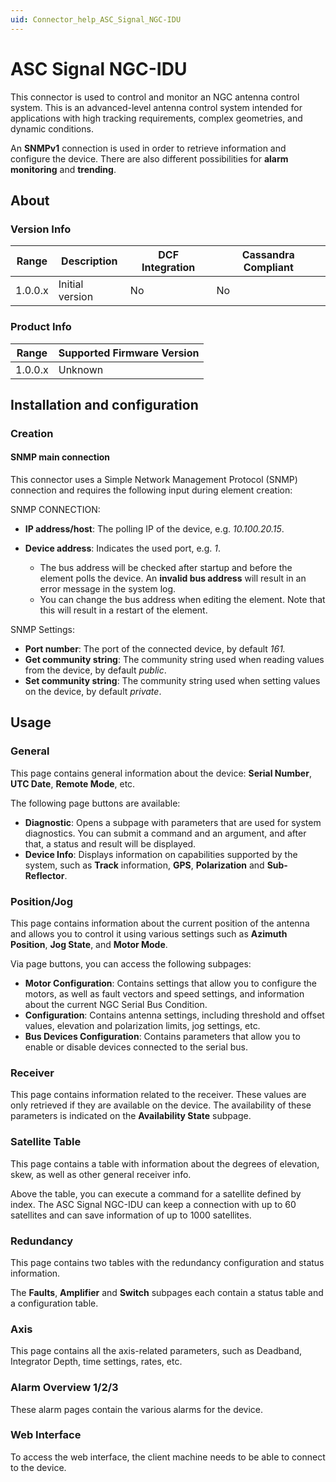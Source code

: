 ```yaml
---
uid: Connector_help_ASC_Signal_NGC-IDU
---
```


# ASC Signal NGC-IDU

This connector is used to control and monitor an NGC antenna control system. This is an advanced-level antenna control system intended for applications with high tracking requirements, complex geometries, and dynamic conditions.

An **SNMPv1** connection is used in order to retrieve information and configure the device. There are also different possibilities for **alarm monitoring** and **trending**.

## About

### Version Info

| Range | Description | DCF Integration | Cassandra Compliant |
|------------------|-----------------|---------------------|-------------------------|
| 1.0.0.x          | Initial version | No                  | No                      |

### Product Info

| Range | Supported Firmware Version |
|------------------|-----------------------------|
| 1.0.0.x          | Unknown                     |

## Installation and configuration

### Creation

#### SNMP main connection

This connector uses a Simple Network Management Protocol (SNMP) connection and requires the following input during element creation:

SNMP CONNECTION:

- **IP address/host**: The polling IP of the device, e.g. *10.100.20.15*.

- **Device address**: Indicates the used port, e.g. *1*.

  - The bus address will be checked after startup and before the element polls the device. An **invalid bus address** will result in an error message in the system log.
  - You can change the bus address when editing the element. Note that this will result in a restart of the element.

SNMP Settings:

- **Port number**: The port of the connected device, by default *161.*
- **Get community string**: The community string used when reading values from the device, by default *public*.
- **Set community string**: The community string used when setting values on the device, by default *private*.

## Usage

### General

This page contains general information about the device: **Serial Number**, **UTC Date**, **Remote Mode**, etc.

The following page buttons are available:

- **Diagnostic**: Opens a subpage with parameters that are used for system diagnostics. You can submit a command and an argument, and after that, a status and result will be displayed.
- **Device Info**: Displays information on capabilities supported by the system, such as **Track** information, **GPS**, **Polarization** and **Sub-Reflector**.

### Position/Jog

This page contains information about the current position of the antenna and allows you to control it using various settings such as **Azimuth Position**, **Jog State**, and **Motor Mode**.

Via page buttons, you can access the following subpages:

- **Motor Configuration**: Contains settings that allow you to configure the motors, as well as fault vectors and speed settings, and information about the current NGC Serial Bus Condition.
- **Configuration**: Contains antenna settings, including threshold and offset values, elevation and polarization limits, jog settings, etc.
- **Bus Devices Configuration**: Contains parameters that allow you to enable or disable devices connected to the serial bus.

### Receiver

This page contains information related to the receiver. These values are only retrieved if they are available on the device. The availability of these parameters is indicated on the **Availability State** subpage.

### Satellite Table

This page contains a table with information about the degrees of elevation, skew, as well as other general receiver info.

Above the table, you can execute a command for a satellite defined by index. The ASC Signal NGC-IDU can keep a connection with up to 60 satellites and can save information of up to 1000 satellites.

### Redundancy

This page contains two tables with the redundancy configuration and status information.

The **Faults**, **Amplifier** and **Switch** subpages each contain a status table and a configuration table.

### Axis

This page contains all the axis-related parameters, such as Deadband, Integrator Depth, time settings, rates, etc.

### Alarm Overview 1/2/3

These alarm pages contain the various alarms for the device.

### Web Interface

To access the web interface, the client machine needs to be able to connect to the device.
